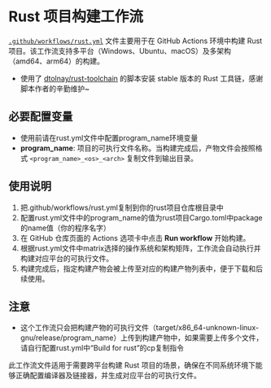 # Rust 项目构建工作流

 [`.github/workflows/rust.yml`](.github/workflows/rust.yml) 文件主要用于在 GitHub Actions 环境中构建 Rust 项目。该工作流支持多平台（Windows、Ubuntu、macOS）及多架构（amd64、arm64）的构建。
- 使用了 [dtolnay/rust-toolchain](https://github.com/dtolnay/rust-toolchain) 的脚本安装 stable 版本的 Rust 工具链，感谢脚本作者的辛勤维护~

## 必要配置变量

- 使用前请在rust.yml文件中配置program_name环境变量
- **program_name**: 项目的可执行文件名称。当构建完成后，产物文件会按照格式 `<program_name>_<os>_<arch>` 复制文件到输出目录。

## 使用说明

1. 把.github/workflows/rust.yml复制到你的rust项目仓库根目录中
2. 配置rust.yml文件中的program_name的值为rust项目Cargo.toml中package的name值（你的程序名字）
3. 在 GitHub 仓库页面的 Actions 选项卡中点击 **Run workflow** 开始构建。
4. 根据rust.yml文件中matrix选择的操作系统和架构矩阵，工作流会自动执行并构建对应平台的可执行文件。
5. 构建完成后，指定构建产物会被上传至对应的构建产物列表中，便于下载和后续使用。

## 注意
- 这个工作流只会把构建产物的可执行文件（target/x86_64-unknown-linux-gnu/release/program_name）上传到构建产物中，如果需要上传多个文件，请自行配置rust.yml中“Build for rust”的cp复制指令

此工作流文件适用于需要跨平台构建 Rust 项目的场景，确保在不同系统环境下能够正确配置编译器及链接器，并生成对应平台的可执行文件。